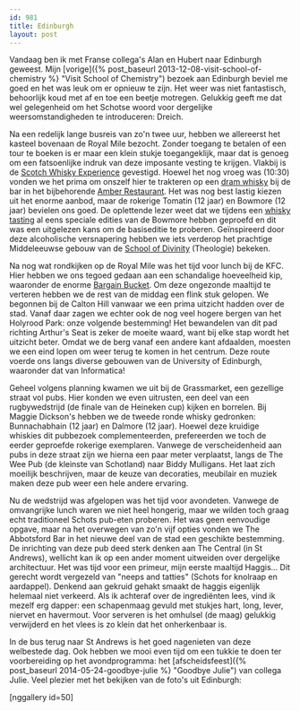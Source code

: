 ```yaml
---
id: 981
title: Edinburgh
layout: post
---
```

Vandaag ben ik met Franse collega's Alan en Hubert naar Edinburgh geweest. Mijn [vorige]({% post_baseurl 2013-12-08-visit-school-of-chemistry %} "Visit School of Chemistry") bezoek aan Edinburgh beviel me goed en het was leuk om er opnieuw te zijn. Het weer was niet fantastisch, behoorlijk koud met af en toe een beetje motregen. Gelukkig geeft me dat wel gelegenheid om het Schotse woord voor dergelijke weersomstandigheden te introduceren: Dreich.

Na een redelijk lange busreis van zo'n twee uur, hebben we allereerst het kasteel bovenaan de Royal Mile bezocht. Zonder toegang te betalen of een tour te boeken is er maar een klein stukje toegangeklijk, maar dat is genoeg om een fatsoenlijke indruk van deze imposante vesting te krijgen. Vlakbij is de [Scotch Whisky Experience](http://www.scotchwhiskyexperience.co.uk/) gevestigd. Hoewel het nog vroeg was (10:30) vonden we het prima om onszelf hier te trakteren op een [dram whisky](http://www.whiskyintelligence.com/2012/09/why-is-a-dram-of-whisky-called-a-dram-scotch-whisky-conundrum/) bij de bar in het bijbehorende [Amber Restaurant](http://www.amber-restaurant.co.uk/amber_whisky_bar.php). Het was nog best lastig kiezen uit het enorme aanbod, maar de rokerige Tomatin (12 jaar) en Bowmore (12 jaar) bevielen ons goed. De oplettende lezer weet dat we tijdens een [whisky tasting](?ai1ec_event=whisky-tasting-4&instance_id= "Whisky tasting") al eens speciale edities van de Bowmore hebben geproefd en dit was een uitgelezen kans om de basiseditie te proberen. Geïnspireerd door deze alcoholische versnapering hebben we iets verderop het prachtige Middeleeuwse gebouw van de [School of Divinity](http://www.ed.ac.uk/schools-departments/divinity/) (Theologie) bekeken.

Na nog wat rondkijken op de Royal Mile was het tijd voor lunch bij de KFC. Hier hebben we ons tegoed gedaan aan een schandalige hoeveelheid kip, waaronder de enorme [Bargain Bucket](http://www.kfc.co.uk/our-food/to-share/bargain-bucket). Om deze ongezonde maaltijd te verteren hebben we de rest van de middag een flink stuk gelopen. We begonnen bij de Calton Hill vanwaar we een prima uitzicht hadden over de stad. Vanaf daar zagen we echter ook de nog veel hogere bergen van het Holyrood Park: onze volgende bestemming! Het bewandelen van dit pad richting Arthur's Seat is zeker de moeite waard, want bij elke stap wordt het uitzicht beter. Omdat we de berg vanaf een andere kant afdaalden, moesten we een eind lopen om weer terug te komen in het centrum. Deze route voerde ons langs diverse gebouwen van de University of Edinburgh, waaronder dat van Informatica!

Geheel volgens planning kwamen we uit bij de Grassmarket, een gezellige straat vol pubs. Hier konden we even uitrusten, een deel van een rugbywedstrijd (de finale van de Heineken cup) kijken en borrelen. Bij Maggie Dickson's hebben we de tweede ronde whisky gedronken: Bunnachabhain (12 jaar) en Dalmore (12 jaar). Hoewel deze kruidige whiskies dit pubbezoek complementeerden, prefereerden we toch de eerder geproefde rokerige exemplaren. Vanwege de verscheidenheid aan pubs in deze straat zijn we hierna een paar meter verplaatst, langs de The Wee Pub (de kleinste van Schotland) naar Biddy Mulligans. Het laat zich moeilijk beschrijven, maar de keuze van decoraties, meubilair en muziek maken deze pub weer een hele andere ervaring.

Nu de wedstrijd was afgelopen was het tijd voor avondeten. Vanwege de omvangrijke lunch waren we niet heel hongerig, maar we wilden toch graag echt traditioneel Schots pub-eten proberen. Het was geen eenvoudige opgave, maar na het overwegen van zo'n vijf opties vonden we The Abbotsford Bar in het nieuwe deel van de stad een geschikte bestemming. De inrichting van deze pub deed sterk denken aan The Central (in St Andrews), wellicht kan ik op een ander moment uitweiden over dergelijke architectuur. Het was tijd voor een primeur, mijn eerste maaltijd Haggis... Dit gerecht wordt vergezeld van "neeps and tatties" (Schots for knolraap en aardappel). Denkend aan gekruid gehakt smaakt de haggis eigenlijk helemaal niet verkeerd. Als ik achteraf over de ingrediënten lees, vind ik mezelf erg dapper: een schapenmaag gevuld met stukjes hart, long, lever, niervet en havermout. Voor serveren is het omhulsel (de maag) gelukkig verwijderd en het vlees is zo klein dat het onherkenbaar is.

In de bus terug naar St Andrews is het goed nagenieten van deze welbestede dag. Ook hebben we mooi even tijd om een tukkie te doen ter voorbereiding op het avondprogramma: het [afscheidsfeest]({% post_baseurl 2014-05-24-goodbye-julie %} "Goodbye Julie") van collega Julie. Veel plezier met het bekijken van de foto's uit Edinburgh:

[nggallery id=50]